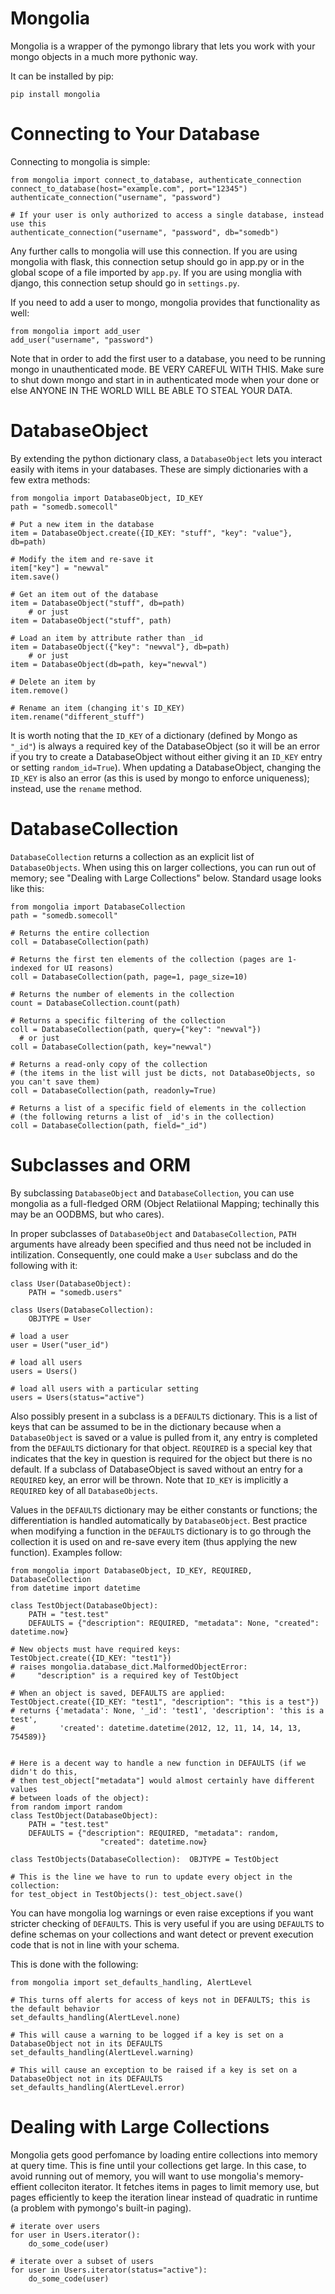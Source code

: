 Mongolia
========

Mongolia is a wrapper of the pymongo library that lets you work with your mongo objects in a much more pythonic way.

It can be installed by pip:

```
pip install mongolia
```

# Connecting to Your Database

Connecting to mongolia is simple:
```
from mongolia import connect_to_database, authenticate_connection
connect_to_database(host="example.com", port="12345")
authenticate_connection("username", "password")

# If your user is only authorized to access a single database, instead use this
authenticate_connection("username", "password", db="somedb")
```

Any further calls to mongolia will use this connection.  If you are using mongolia with flask, this connection setup should go in app.py or in the global scope of a file imported by `app.py`.  If you are using monglia with django, this connection setup should go in `settings.py`.

If you need to add a user to mongo, mongolia provides that functionality as well:

```
from mongolia import add_user
add_user("username", "password")
```

Note that in order to add the first user to a database, you need to be running mongo in unauthenticated mode.  BE VERY CAREFUL WITH THIS.  Make sure to shut down mongo and start in in authenticated mode when your done or else ANYONE IN THE WORLD WILL BE ABLE TO STEAL YOUR DATA.

# DatabaseObject

By extending the python dictionary class, a `DatabaseObject` lets you interact easily with items in your databases.  These are simply dictionaries with a few extra methods:

```
from mongolia import DatabaseObject, ID_KEY
path = "somedb.somecoll"

# Put a new item in the database
item = DatabaseObject.create({ID_KEY: "stuff", "key": "value"}, db=path)

# Modify the item and re-save it
item["key"] = "newval"
item.save()

# Get an item out of the database
item = DatabaseObject("stuff", db=path)
    # or just
item = DatabaseObject("stuff", path)

# Load an item by attribute rather than _id
item = DatabaseObject({"key": "newval"}, db=path)
    # or just
item = DatabaseObject(db=path, key="newval")

# Delete an item by
item.remove()

# Rename an item (changing it's ID_KEY)
item.rename("different_stuff")

```

It is worth noting that the `ID_KEY` of a dictionary (defined by Mongo as `"_id"`) is always a required key of the DatabaseObject (so it will be an error if you try to create a DatabaseObject without either giving it an `ID_KEY` entry or setting `random_id=True`).  When updating a DatabaseObject, changing the `ID_KEY` is also an error (as this is used by mongo to enforce uniqueness); instead, use the `rename` method.

# DatabaseCollection

`DatabaseCollection` returns a collection as an explicit list of `DatabaseObjects`.  When using this on larger collections, you can run out of memory; see "Dealing with Large Collections" below.  Standard usage looks like this:

```
from mongolia import DatabaseCollection
path = "somedb.somecoll"

# Returns the entire collection
coll = DatabaseCollection(path)

# Returns the first ten elements of the collection (pages are 1-indexed for UI reasons)
coll = DatabaseCollection(path, page=1, page_size=10)

# Returns the number of elements in the collection
count = DatabaseCollection.count(path)

# Returns a specific filtering of the collection
coll = DatabaseCollection(path, query={"key": "newval"})
  # or just
coll = DatabaseCollection(path, key="newval")

# Returns a read-only copy of the collection
# (the items in the list will just be dicts, not DatabaseObjects, so you can't save them)
coll = DatabaseCollection(path, readonly=True)

# Returns a list of a specific field of elements in the collection
# (the following returns a list of _id's in the collection)
coll = DatabaseCollection(path, field="_id")
```

# Subclasses and ORM

By subclassing `DatabaseObject` and `DatabaseCollection`, you can use mongolia as a full-fledged ORM (Object Relatiional Mapping; techinally this may be an OODBMS, but who cares).

In proper subclasses of `DatabaseObject` and `DatabaseCollection`, `PATH` arguments have already been specified and thus need not be included in intilization.  Consequently, one could make a `User` subclass and do the following with it:
```
class User(DatabaseObject):
    PATH = "somedb.users"

class Users(DatabaseCollection):
    OBJTYPE = User

# load a user
user = User("user_id")

# load all users
users = Users()

# load all users with a particular setting
users = Users(status="active")

```

Also possibly present in a subclass is a `DEFAULTS` dictionary.  This is a list of keys that can be assumed to be in the dictionary because when a `DatabaseObject` is saved or a value is pulled from it, any entry is completed from the `DEFAULTS` dictionary for that object.  `REQUIRED` is a special key that indicates that the key in question is required for the object but there is no default.  If a subclass of DatabaseObject is saved without an entry for a `REQUIRED` key, an error will be thrown.  Note that `ID_KEY` is implicitly a `REQUIRED` key of all `DatabaseObjects`.

Values in the `DEFAULTS` dictionary may be either constants or functions; the differentiation is handled automatically by `DatabaseObject`.  Best practice when modifying a function in the `DEFAULTS` dictionary is to go through the collection it is used on and re-save every item (thus applying the new function).  Examples follow:

```
from mongolia import DatabaseObject, ID_KEY, REQUIRED, DatabaseCollection
from datetime import datetime

class TestObject(DatabaseObject):
    PATH = "test.test"
    DEFAULTS = {"description": REQUIRED, "metadata": None, "created": datetime.now}

# New objects must have required keys:
TestObject.create({ID_KEY: "test1"})
# raises mongolia.database_dict.MalformedObjectError:
#     "description" is a required key of TestObject

# When an object is saved, DEFAULTS are applied:
TestObject.create({ID_KEY: "test1", "description": "this is a test"})
# returns {'metadata': None, '_id': 'test1', 'description': 'this is a test',
#          'created': datetime.datetime(2012, 12, 11, 14, 14, 13, 754589)}


# Here is a decent way to handle a new function in DEFAULTS (if we didn't do this,
# then test_object["metadata"] would almost certainly have different values
# between loads of the object):
from random import random
class TestObject(DatabaseObject):
    PATH = "test.test"
    DEFAULTS = {"description": REQUIRED, "metadata": random,
                    "created": datetime.now}

class TestObjects(DatabaseCollection):  OBJTYPE = TestObject

# This is the line we have to run to update every object in the collection:
for test_object in TestObjects(): test_object.save()
```

You can have mongolia log warnings or even raise exceptions if you want stricter checking of `DEFAULTS`.  This is very useful if you are using `DEFAULTS` to define schemas on your collections and want detect or prevent execution code that is not in line with your schema.

This is done with the following:
```
from mongolia import set_defaults_handling, AlertLevel

# This turns off alerts for access of keys not in DEFAULTS; this is the default behavior
set_defaults_handling(AlertLevel.none)

# This will cause a warning to be logged if a key is set on a DatabaseObject not in its DEFAULTS
set_defaults_handling(AlertLevel.warning)

# This will cause an exception to be raised if a key is set on a DatabaseObject not in its DEFAULTS
set_defaults_handling(AlertLevel.error)
```

# Dealing with Large Collections

Mongolia gets good perfomance by loading entire collections into memory at query time.  This is fine until your collections get large.  In this case, to avoid running out of memory, you will want to use mongolia's memory-effient colleciton iterator.  It fetches items in pages to limit memory use, but pages efficiently to keep the iteration linear instead of quadratic in runtime (a problem with pymongo's built-in paging).

```
# iterate over users
for user in Users.iterator():
    do_some_code(user)

# iterate over a subset of users
for user in Users.iterator(status="active"):
    do_some_code(user)
```

